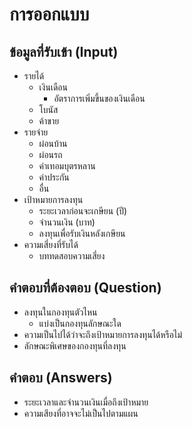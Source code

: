 # การออกแบบ

## ข้อมูลที่รับเข้า (Input)
- รายได้
  - เงินเดือน
    - อัตราการเพิ่มขึ้นของเงินเดือน
  - โบนัส
  - ค้าขาย
- รายจ่าย
  - ผ่อนบ้าน
  - ผ่อนรถ
  - ค่าเทอมบุตรหลาน
  - ค่าประกัน
  - อื่น
- เป้าหมายการลงทุน
  - ระยะเวลาก่อนจะเกษียน (ปี)
  - จำนวนเงิน (บาท)
  - ลงทุนเพื่อรับเงินหลังเกษียน
- ความเสี่ยงที่รับได้
  - บททดสอบความเสี่ยง

## คำตอบที่ต้องตอบ (Question)
-  ลงทุนในกองทุนตัวไหน
   -  แบ่งเป็นกองทุนลักษณะใด
-  ความเป็นไปได้ว่าจะถึงเป้าหมายการลงทุนได้หรือไม่
-  ลักษณะพิเศษของกองทุนที่ลงทุน

## คำตอบ (Answers)
- ระยะเวลาและจำนวนเงินเมื่อถึงเป้าหมาย
- ความเสียงที่อาจจะไม่เป็นไปตามแผน